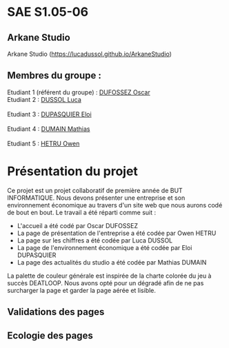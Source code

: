 # SAE S1.05-06

## Arkane Studio    

Arkane Studio (https://lucadussol.github.io/ArkaneStudio)

## Membres du groupe :
Etudiant 1 (référent du groupe) : [DUFOSSEZ Oscar](mailto:odufosse@edu.univ-fcomte.fr?subject=SAE_1_05_06)<br> 
Etudiant 2 : [DUSSOL Luca](ldussol@edu.univ-fcomte.fr?subject=SAE_1_05_06)<br>    
Etudiant 3 : [DUPASQUIER Eloi](edupasqu@edu.univ-fcomte.fr?subject=SAE_1_05_06)<br>  
Etudiant 4 : [DUMAIN Mathias](mdumain@edu.univ-fcomte.fr?subject=SAE_1_05_06)<br>   
Etudiant 5 : [HETRU Owen](ohetru@edu.univ-fcomte.fr?subject=SAE_1_05_06)<br>  

# Présentation du projet

Ce projet est un projet collaboratif de première année de BUT INFORMATIQUE. Nous devons présenter une entreprise
et son environnement économique au travers d'un site web que nous aurons codé de bout en bout.
Le travail a été réparti comme suit :
- L'accueil a été codé par Oscar DUFOSSEZ
- La page de présentation de l'entreprise a été codée par Owen HETRU
- La page sur les chiffres a été codée par Luca DUSSOL
- La page de l'environnement économique a été codée par Eloi DUPASQUIER
- La page des actualités du studio a été codée par Mathias DUMAIN

La palette de couleur générale est inspirée de la charte colorée du jeu à succès DEATLOOP. Nous avons opté pour un dégradé afin de ne pas surcharger 
la page et garder la page aérée et lisible.

## Validations des pages


## Ecologie des pages
